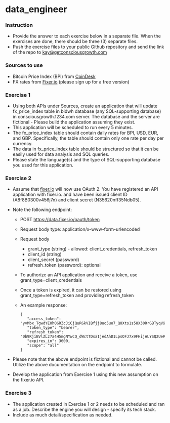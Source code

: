 # data_engineer

### Instruction

- Provide the answer to each exercise below in a separate file. When the exercises are done, there should be three (3) separate files.
- Push the exercise files to your public Github repository and send the link of the repo to kay@getconsciousgrowth.com

### Sources to use

- Bitcoin Price Index (BPI) from [CoinDesk](https://www.coindesk.com/coindesk-api)
- FX rates from [Fixer.io](https://fixer.io/) (please sign up for a free version)

### Exercise 1

- Using both APIs under Sources, create an application that will update fx_price_index table in bidwh database (any SQL-supporting database) in consciousgrowth.1234.com server. The database and the server are fictional - Please build the application assuming they exist.
- This application will be scheduled to run every 5 minutes.
- The fx_price_index table should contain daily rates for BPI, USD, EUR, and GBP. Specifically, the table should contain only one rate per day per currency.
- The data in fx_price_index table should be structured so that it can be easily used for data analysis and SQL queries.
- Please state the language(s) and the type of SQL-supporting database you used for this application.

### Exercise 2

- Assume that [fixer.io](http://fixer.io) will now use OAuth 2. You have registered an API application with fixer.io. and have been issued client ID (A8f8B0300v456j7n) and client secret (N35620nff35Ndb05).
- Note the following endpoint:
    - POST https://data.fixer.io/oauth/token
    - Request body type: application/x-www-form-urlencoded
    - Request body
        - grant_type (string) - allowed: client_credentials, refresh_token
        - client_id (string)
        - client_secret (password)
        - refresh_token (password): optional
    - To authorize an API application and receive a token, use grant_type=client_credentials
    - Once a token is expired, it can be restored using grant_type=refresh_token and providing refresh_token
    - An example response:

        ```
        {
           "access_token": "yvMbx_TgwdYE0hOGRZcJiCjQuRGkVIBfjj8uo5uo7_QOXts1s58X30RrGBTyqV9h26SUHcZPNbZ",
           "token_type": "bearer",
           "refresh_token": "0b9KjiBVlZLz7a4H5mgNYwCQ_dWctTDsaIjedAhD1LpsOFJ7x9FHijALYSQ2UeRq5VEVYEaGf6",
           "expires_in": 3600,
           "scope": "all"
        }
        ```

- Please note that the above endpoint is fictional and cannot be called. Utilize the above documentation on the endpoint to formulate.
- Develop the application from Exercise 1 using this new assumption on the fixer.io API.

### Exercise 3

- The application created in Exercise 1 or 2 needs to be scheduled and ran as a job. Describe the engine you will design - specify its tech stack. 
- Include as much detail/specification as needed.
